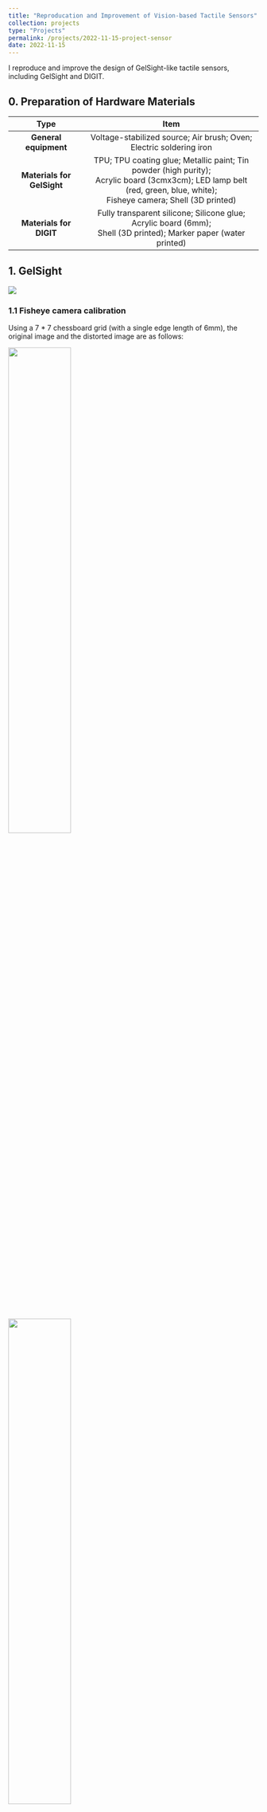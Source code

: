 ```yaml
---
title: "Reproducation and Improvement of Vision-based Tactile Sensors"
collection: projects
type: "Projects"
permalink: /projects/2022-11-15-project-sensor
date: 2022-11-15
---
```


I reproduce and improve the design of GelSight-like tactile sensors, including GelSight and DIGIT.

## 0. Preparation of Hardware Materials

|Type| Item|
|:---:|:---:|
|**General equipment**|Voltage-stabilized source; Air brush; Oven; Electric soldering iron|
|**Materials for GelSight**|TPU; TPU coating glue; Metallic paint; Tin powder (high purity);<br> Acrylic board (3cmx3cm); LED lamp belt (red, green, blue, white);<br> Fisheye camera; Shell (3D printed)|
|**Materials for DIGIT**|Fully transparent silicone; Silicone glue; Acrylic board (6mm); <br>Shell (3D printed); Marker paper (water printed)|


## 1. GelSight

<img src="{{ site.url }}/images/project-sensor/gelsight_soildworks.gif">

### 1.1 Fisheye camera calibration

Using a 7 * 7 chessboard grid (with a single edge length of 6mm), the original image and the distorted image are as follows:

<img src="{{ site.url }}/images/project-sensor/fisheye_2.jpg" width="50%" height="50%">

<img src="{{ site.url }}/images/project-sensor/fisheye_3.jpg" width="50%" height="50%">

The calibration method refers to [gelsight](https://github.com/wrslab/gelsight)

### 1.2 Reflection membrane production

For gel elsotmer, the 7cm * 7cm shockproof pad (made of TPU) sold online is used. According to the actual demand, it needs to be cut to about 2.5cm * 2.5cm.

For the production of reflection membrane, a relatively good process has been found as follows:

1. Cover one side of the silicone with tin powder (because the silicone itself is sticky, simply put the silicone in the tin powder; also, the tin powder must be relatively fine and not have a grainy texture);
2. Spray with metallic paint (be careful not to apply too much);
3. After the paint is roughly dried, cover the surface with TPU coating glue (which can protect the reflection membrane and improve its durability);
4. Continue drying.

**Attention! Protect the edges and sides of TPU throughout the entire process**

### 1.3 Finished product display

<img src="{{ site.url }}/images/project-sensor/gelsight_0.jpg" width="50%" height="50%">

- Depth reconstruction

<img src="{{ site.url }}/images/project-sensor/circle.png" width="50%" height="50%">

<img src="{{ site.url }}/images/project-sensor/moon.png" width="50%" height="50%">

- Equipped to robot arm

<img src="{{ site.url }}/images/project-sensor/robot_arm.jpg" width="50%" height="50%">

## 2. DIGIT

### 2.1 Production of gel elastomer and reflection membrane

1. 3D printed the gel mold of DIGIT, using food grade fully transparent liquid silicone with a shore hardness of 5 degrees, mixed with silicone A & B adhesive in a 1:1 ratio, heated in an oven at 90 ° C for 10 minutes;

<img src="{{ site.url }}/images/project-sensor/3dprint.jpg" width="50%" height="50%">

2. Dilute the hand feeling oil (hand feeling oil: curing agent: diluent=100:3:400) and evenly spray it on the surface of silicone to create a matte effect. First, let it stand at room temperature for 5-10 minutes, then heat it in an oven at 180-200 ° C for 15-20 minutes;
3. Dilute white silicone ink (ink: curing agent: diluent=100:3:500) and spray evenly on the surface of the hand felt oil using a air brush;
4. Use 6mm thick transparent acrylic board as the support of gel elastomer;
5. Use silicone glue to bond the acrylic board with the gel.

### 2.2 Production of markers

Using watermark techniques (similar to water soaked tattoo stickers)

The pattern of the marker is shown in the following figure:

<img src="{{ site.url }}/images/project-sensor/marker.png">

### 2.3 Finished product display

<img src="{{ site.url }}/images/project-sensor/digit_video.gif">
